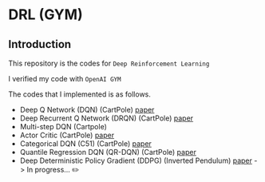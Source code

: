 # DRL (GYM)

## Introduction
This repository is the codes for `Deep Reinforcement Learning`

I verified my code with `OpenAI GYM`

The codes that I implemented is as follows.

- Deep Q Network (DQN) (CartPole) [paper](https://web.stanford.edu/class/psych209/Readings/MnihEtAlHassibis15NatureControlDeepRL.pdf)
- Deep Recurrent Q Network (DRQN) (CartPole) [paper](https://arxiv.org/abs/1507.06527)
- Multi-step DQN (Cartpole) 
- Actor Critic (CartPole) [paper](https://papers.nips.cc/paper/1786-actor-critic-algorithms.pdf)
- Categorical DQN (C51) (CartPole) [paper](https://arxiv.org/abs/1707.06887)
- Quantile Regression DQN (QR-DQN) (CartPole) [paper](https://arxiv.org/abs/1710.10044)
- Deep Deterministic Policy Gradient (DDPG) (Inverted Pendulum) [paper](https://arxiv.org/abs/1509.02971) -> In progress... ✏️